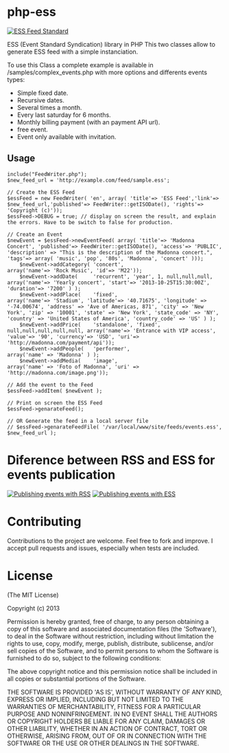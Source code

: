 php-ess
=======

[![ESS Feed Standard](http://essfeed.org/images/8/87/ESS_logo_32x32.png)](http://essfeed.org/)

ESS (Event Standard Syndication) library in PHP
This two classes allow to generate ESS feed with a simple instanciation.

To use this Class a complete example is available in /samples/complex_events.php
with more options and differents events types: 
- Simple fixed date.
- Recursive dates.
- Several times a month.
- Every last saturday for 6 months.
- Monthly billing payment (with an payment API url).
- free event.
- Event only available with invitation.


## Usage

 	include("FeedWriter.php");
  	$new_feed_url = 'http://example.com/feed/sample.ess';
  	
	// Create the ESS Feed
	$essFeed = new FeedWriter( 'en', array( 'title'=> 'ESS Feed','link'=> $new_feed_url,'published'=> FeedWriter::getISODate(), 'rights'=> 'Copyright (c)'));
 	$essFeed->DEBUG = true; // display on screen the result, and explain the errors. Have to be switch to false for production.
 	
	// Create an Event 
	$newEvent = $essFeed->newEventFeed( array( 'title'=> 'Madonna Concert', 'published'=> FeedWriter::getISODate(), 'access'=> 'PUBLIC', 'description' => "This is the description of the Madonna concert.", 'tags'=> array( 'music', 'pop', '80s', 'Madonna', 'concert' )));
  		$newEvent->addCategory( 'concert', 										 array('name'=> 'Rock Music', 'id'=> 'M22'));
		$newEvent->addDate( 	'recurrent', 'year', 1, null,null,null,			 array('name'=> 'Yearly concert', 'start'=> '2013-10-25T15:30:00Z', 'duration'=> '7200' ) );
		$newEvent->addPlace( 	'fixed', 										 array('name'=> 'Stadium', 'latitude'=> '40.71675', 'longitude' => '-74.00674', 'address' => 'Ave of Americas, 871', 'city' => 'New York', 'zip' => '10001', 'state' => 'New York', 'state_code' => 'NY', 'country' => 'United States of America', 'country_code' => 'US' ) );
		$newEvent->addPrice(	'standalone', 'fixed', null,null,null,null,null, array('name'=> 'Entrance with VIP access', 'value'=> '90', 'currency'=> 'USD', 'uri'=> 'http://madonna.com/payment/api'));
		$newEvent->addPeople(	'performer',									 array('name' => 'Madonna' ) );
		$newEvent->addMedia(	'image', 										 array('name' => 'Foto of Madonna', 'uri' => 'http://madonna.com/image.png'));					
		
	// Add the event to the Feed
	$essFeed->addItem( $newEvent );
	
	// Print on screen the ESS Feed
	$essFeed->genarateFeed();
	
	// OR Generate the feed in a local server file
	// $essFeed->genarateFeedFile( '/var/local/www/site/feeds/events.ess', $new_feed_url );

# Diference between RSS and ESS for events publication
[![Publishing events with RSS](http://essfeed.org/images/6/64/Before_ess_with_rss.gif)](http://essfeed.org/)
[![Publishing events with ESS](http://essfeed.org/images/3/3b/After_with_ess.gif)](http://essfeed.org/)


# Contributing

Contributions to the project are welcome. Feel free to fork and improve. I accept pull requests and issues,
especially when tests are included.

# License

(The MIT License)

Copyright (c) 2013

Permission is hereby granted, free of charge, to any person obtaining
a copy of this software and associated documentation files (the
'Software'), to deal in the Software without restriction, including
without limitation the rights to use, copy, modify, merge, publish,
distribute, sublicense, and/or sell copies of the Software, and to
permit persons to whom the Software is furnished to do so, subject to
the following conditions:

The above copyright notice and this permission notice shall be
included in all copies or substantial portions of the Software.

THE SOFTWARE IS PROVIDED 'AS IS', WITHOUT WARRANTY OF ANY KIND,
EXPRESS OR IMPLIED, INCLUDING BUT NOT LIMITED TO THE WARRANTIES OF
MERCHANTABILITY, FITNESS FOR A PARTICULAR PURPOSE AND NONINFRINGEMENT.
IN NO EVENT SHALL THE AUTHORS OR COPYRIGHT HOLDERS BE LIABLE FOR ANY
CLAIM, DAMAGES OR OTHER LIABILITY, WHETHER IN AN ACTION OF CONTRACT,
TORT OR OTHERWISE, ARISING FROM, OUT OF OR IN CONNECTION WITH THE
SOFTWARE OR THE USE OR OTHER DEALINGS IN THE SOFTWARE.
